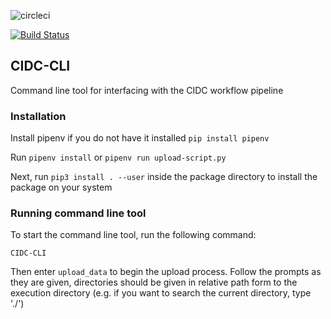 ![circleci](https://circleci.com/gh/dfci/cidc-cli.svg?style=shield&circle-token=f1cc21bf7abc3bddd43d1ed02bc2d24849d18f0f|alt=circleci)


[![Build Status](http://35.196.130.201/jenk/job/sample-test/PR-17/badge/icon)](http://35.196.130.201/jenk/job/sample-test/PR-17)

## CIDC-CLI

Command line tool for interfacing with the CIDC workflow pipeline

### Installation

Install pipenv if you do not have it installed `pip install pipenv`

Run `pipenv install` or `pipenv run upload-script.py`

Next, run `pip3 install . --user` inside the package directory to install the package on your system

### Running command line tool

To start the command line tool, run the following command:

`CIDC-CLI`

Then enter `upload_data` to begin the upload process. Follow the prompts as they are given, directories should be given in relative path form to the execution directory (e.g. if you want to search the current directory, type './')

